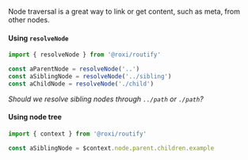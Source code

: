 Node traversal is a great way to link or get content, such as meta, from other nodes.

#### Using `resolveNode`
```javascript
import { resolveNode } from '@roxi/routify'

const aParentNode = resolveNode('..')
const aSiblingNode = resolveNode('../sibling')
const aChildNode = resolveNode('./child')
```

_Should we resolve sibling nodes through `../path` or `./path`?_

#### Using node tree
```javascript
import { context } from '@roxi/routify'

const aSiblingNode = $context.node.parent.children.example
```
